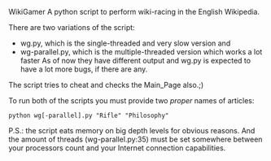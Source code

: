 WikiGamer
A python script to perform wiki-racing in the English Wikipedia.  
  
There are two variations of the script:
* wg.py, which is the single-threaded and very slow version and
* wg-parallel.py, which is the multiple-threaded version which works a lot faster
As of now they have different output and wg.py is expected to have a lot more bugs, if there are any.  
  
The script tries to cheat and checks the Main_Page also.;)  
  
To run both of the scripts you must provide two *proper* names of articles:  
```
python wg[-parallel].py "Rifle" "Philosophy"
```
  
P.S.: the script eats memory on big depth levels for obvious reasons. And the amount of threads (wg-parallel.py:35)  must be set somewhere between your processors count and your Internet connection capabilities.